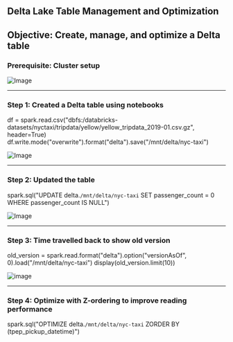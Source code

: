 ## Delta Lake Table Management and Optimization
## Objective: Create, manage, and optimize a Delta table

### Prerequisite: Cluster setup

![Image](https://github.com/user-attachments/assets/6c06ed37-266e-497a-a4d7-c34d6093f1dd)


---

### Step 1: Created a Delta table using notebooks
df = spark.read.csv("dbfs:/databricks-datasets/nyctaxi/tripdata/yellow/yellow_tripdata_2019-01.csv.gz", header=True)
df.write.mode("overwrite").format("delta").save("/mnt/delta/nyc-taxi")

![Image](https://github.com/user-attachments/assets/5f398429-4e5c-4ec1-a58e-94c59e2b52db)

---

### Step 2: Updated the table
spark.sql("UPDATE delta.`/mnt/delta/nyc-taxi` SET passenger_count = 0 WHERE passenger_count IS NULL")

![Image](https://github.com/user-attachments/assets/6ed697a1-676b-4707-99e0-056d13ddde0d)

---

### Step 3: Time travelled back to show old version 
old_version = spark.read.format("delta").option("versionAsOf", 0).load("/mnt/delta/nyc-taxi")
display(old_version.limit(10))

![image](https://github.com/user-attachments/assets/fd3334fc-a0aa-4702-933e-f8f1209f393b)


---

### Step 4: Optimize with Z-ordering to improve reading performance 
spark.sql("OPTIMIZE delta.`/mnt/delta/nyc-taxi` ZORDER BY (tpep_pickup_datetime)")

